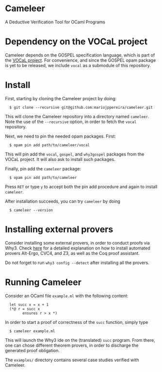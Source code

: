 # Cameleer
A Deductive Verification Tool for OCaml Programs

# Dependency on the VOCaL project
Cameleer depends on the GOSPEL specification language, which is part of the
[VOCaL project](https://vocal.lri.fr/). For convenience, and since the GOSPEL
opam package is yet to be released, we include `vocal` as a submodule of this
repository.

# Install
First, starting by cloning the Cameleer project by doing:
```
  $ git clone --recursive git@github.com:mariojppereira/cameleer.git
```
This will clone the Cameleer repository into a directory named `cameleer`.
Note the use of the `--recursive` option, in order to fetch the `vocal`
repository.

Next, we need to pin the needed opam packages. First:
```
  $ opam pin add path/to/cameleer/vocal
```
This will pin add the `vocal`, `gospel`, and `why3gospel` packages from the
VOCaL project. It will also ask to install such packages.

Finally, pin add the `cameleer` package:
```
  $ opam pin add path/to/cameleer
```
Press `RET` or type `y` to accept both the pin add procedure and again to
install `cameleer`.

After installation succeeds, you can try `cameleer` by doing
```
  $ cameleer --version
```

# Installing external provers
Consider installing some external provers, in order to conduct proofs via
Why3. Check [here](https://www.lri.fr/~marche/MPRI-2-36-1/install.html) for a
detailed explanation on how to install automated provers Alt-Ergo, CVC4, and Z3,
as well as the Coq proof assistant.

Do not forget to run `why3 config --detect` after installing all the provers.

# Running Cameleer
Consider an OCaml file `example.ml` with the following content:
```
  let succ x = x + 1
  (*@ r = succ x
        ensures r > x *)
```
In order to start a proof of correctness of the `succ` function, simply type
```
  $ cameleer example.ml
```
This will launch the Why3 ide on the (translated) `succ` program. From there,
one can chose different theorem provers, in order to discharge the generated
proof obligation.

The `examples/` directory contains several case studies verified with Cameleer.
